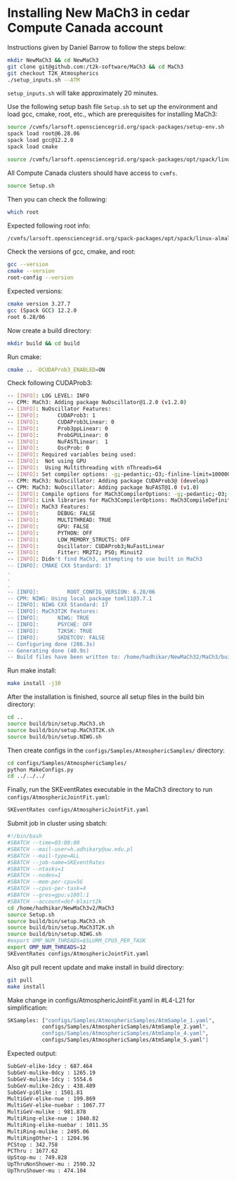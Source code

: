 # Installing New MaCh3 in cedar Compute Canada account

Instructions given by Daniel Barrow to follow the steps below:

```bash
mkdir NewMaCh3 && cd NewMaCh3
git clone git@github.com:/t2k-software/MaCh3 && cd MaCh3
git checkout T2K_Atmospherics
./setup_inputs.sh --ATM
```
`setup_inputs.sh` will take approximately 20 minutes.

Use the following setup bash file `Setup.sh` to set up the environment and load gcc, cmake, root, etc., which are prerequisites for installing MaCh3:

```bash
source /cvmfs/larsoft.opensciencegrid.org/spack-packages/setup-env.sh
spack load root@6.28.06
spack load gcc@12.2.0
spack load cmake

source /cvmfs/larsoft.opensciencegrid.org/spack-packages/opt/spack/linux-almalinux9-x86_64_v2/gcc-12.2.0/root-6.28.06-jhpj2jsdlwoxbvpnwmxvzkntrxcgw5of/bin/thisroot.sh
```
All Compute Canada clusters should have access to `cvmfs`.

```bash
source Setup.sh
```

Then you can check the following:

```bash
which root
```
Expected following root info:

```bash
/cvmfs/larsoft.opensciencegrid.org/spack-packages/opt/spack/linux-almalinux9-x86_64_v2/gcc-12.2.0/root-6.28.06-jhpj2jsdlwoxbvpnwmxvzkntrxcgw5of/bin/root
```

Check the versions of gcc, cmake, and root:

```bash
gcc --version
cmake --version
root-config --version
```

Expected versions:
```bash
cmake version 3.27.7
gcc (Spack GCC) 12.2.0
root 6.28/06
```

Now create a build directory:

```bash
mkdir build && cd build
```

Run cmake:

```bash
cmake .. -DCUDAProb3_ENABLED=ON
```
Check following CUDAProb3:
```bash
-- [INFO]: LOG LEVEL: INFO
-- CPM: MaCh3: Adding package NuOscillator@1.2.0 (v1.2.0)
-- [INFO]: NuOscillator Features:
-- [INFO]:      CUDAProb3: 1
-- [INFO]:      CUDAProb3Linear: 0
-- [INFO]:      Prob3ppLinear: 0
-- [INFO]:      ProbGPULinear: 0
-- [INFO]:      NuFASTLinear:  1
-- [INFO]:      OscProb: 0
-- [INFO]: Required variables being used:
-- [INFO]: 	Not using GPU
-- [INFO]: 	Using Multithreading with nThreads=64
-- [INFO]: Set compiler options: -g;-pedantic;-O3;-finline-limit=100000000;-fopenmp
-- CPM: MaCh3: NuOscillator: Adding package CUDAProb3@ (develop)
-- CPM: MaCh3: NuOscillator: Adding package NuFAST@1.0 (v1.0)
-- [INFO]: Compile options for MaCh3CompilerOptions: -g;-pedantic;-O3;-finline-limit=100000000;-fopenmp
-- [INFO]: Link libraries for MaCh3CompilerOptions: MaCh3CompileDefinitions;gomp
-- [INFO]: MaCh3 Features:
-- [INFO]:      DEBUG: FALSE
-- [INFO]:      MULTITHREAD: TRUE
-- [INFO]:      GPU: FALSE
-- [INFO]:      PYTHON: OFF
-- [INFO]:      LOW_MEMORY_STRUCTS: OFF
-- [INFO]:      Oscillator: CUDAProb3;NuFastLinear
-- [INFO]:      Fitter: MR2T2; PSO; Minuit2
-- [INFO]: Didn't find MaCh3, attempting to use built in MaCh3
-- [INFO]: CMAKE CXX Standard: 17
.
.
.
-- [INFO]:         ROOT_CONFIG_VERSION: 6.28/06
-- CPM: NIWG: Using local package toml11@3.7.1
-- [INFO]: NIWG CXX Standard: 17
-- [INFO]: MaCh3T2K Features:
-- [INFO]:      NIWG: TRUE
-- [INFO]:      PSYCHE: OFF
-- [INFO]:      T2KSK: TRUE
-- [INFO]:      SKDETCOV: FALSE
-- Configuring done (286.3s)
-- Generating done (40.9s)
-- Build files have been written to: /home/hadhikar/NewMaCh32/MaCh3/build
```
Run make install:

```bash
make install -j10
```

After the installation is finished, source all setup files in the build bin directory:

```bash
cd ..
source build/bin/setup.MaCh3.sh
source build/bin/setup.MaCh3T2K.sh
source build/bin/setup.NIWG.sh
```
Then create configs in the `configs/Samples/AtmosphericSamples/` directory:

```bash
cd configs/Samples/AtmosphericSamples/
python MakeConfigs.py
cd ../../../
```

Finally, run the SKEventRates executable in the MaCh3 directory to run `configs/AtmosphericJointFit.yaml`:

```bash
SKEventRates configs/AtmosphericJointFit.yaml
```

Submit job in cluster using sbatch:
```bash
#!/bin/bash
#SBATCH --time=03:00:00
#SBATCH --mail-user=h.adhikary@uw.edu.pl
#SBATCH --mail-type=ALL
#SBATCH --job-name=SKEventRates
#SBATCH --ntasks=1
#SBATCH --nodes=1
#SBATCH --mem-per-cpu=5G
#SBATCH --cpus-per-task=4
#SBATCH --gres=gpu:v100l:1
#SBATCH --account=def-blairt2k
cd /home/hadhikar/NewMaCh3v2/MaCh3
source Setup.sh
source build/bin/setup.MaCh3.sh
source build/bin/setup.MaCh3T2K.sh
source build/bin/setup.NIWG.sh
#export OMP_NUM_THREADS=$SLURM_CPUS_PER_TASK
export OMP_NUM_THREADS=12
SKEventRates configs/AtmosphericJointFit.yaml
```
Also git pull recent update and make install in build directory:

```bash
git pull
make install
```

Make change in configs/AtmosphericJointFit.yaml in #L4-L21 for simplification: 
```bash
SKSamples: ["configs/Samples/AtmosphericSamples/AtmSample_1.yaml",
           configs/Samples/AtmosphericSamples/AtmSample_2.yaml",
           configs/Samples/AtmosphericSamples/AtmSample_4.yaml",
           configs/Samples/AtmosphericSamples/AtmSample_5.yaml"]
```

Expected output:

```bash
SubGeV-elike-1dcy : 687.464
SubGeV-mulike-0dcy : 1265.19
SubGeV-mulike-1dcy : 5554.6
SubGeV-mulike-2dcy : 438.489
SubGeV-pi0like : 1501.81
MultiGeV-elike-nue : 199.869
MultiGeV-elike-nuebar : 1067.77
MultiGeV-mulike : 981.878
MultiRing-elike-nue : 1040.82
MultiRing-elike-nuebar : 1011.35
MultiRing-mulike : 2495.06
MultiRingOther-1 : 1204.96
PCStop : 342.758
PCThru : 1677.62
UpStop-mu : 749.828
UpThruNonShower-mu : 2590.32
UpThruShower-mu : 474.104
```
